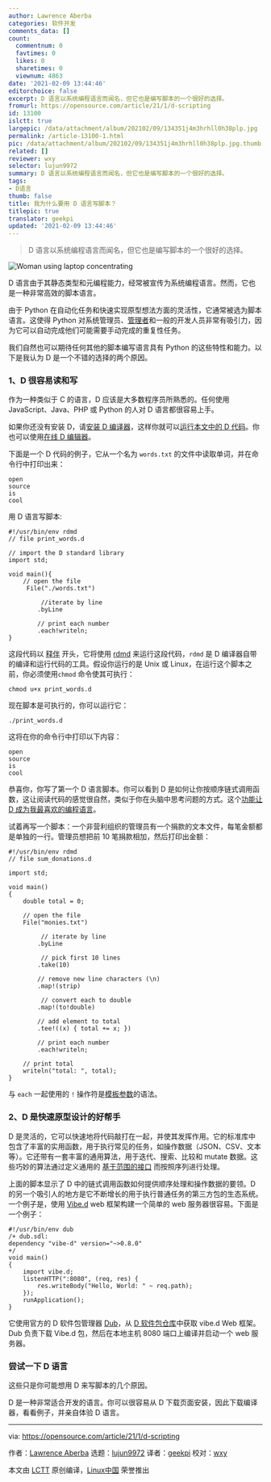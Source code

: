 ```yaml
---
author: Lawrence Aberba
categories: 软件开发
comments_data: []
count:
  commentnum: 0
  favtimes: 0
  likes: 0
  sharetimes: 0
  viewnum: 4863
date: '2021-02-09 13:44:46'
editorchoice: false
excerpt: D 语言以系统编程语言而闻名，但它也是编写脚本的一个很好的选择。
fromurl: https://opensource.com/article/21/1/d-scripting
id: 13100
islctt: true
largepic: /data/attachment/album/202102/09/134351j4m3hrhll0h38plp.jpg
permalink: /article-13100-1.html
pic: /data/attachment/album/202102/09/134351j4m3hrhll0h38plp.jpg.thumb.jpg
related: []
reviewer: wxy
selector: lujun9972
summary: D 语言以系统编程语言而闻名，但它也是编写脚本的一个很好的选择。
tags:
- D语言
thumb: false
title: 我为什么要用 D 语言写脚本？
titlepic: true
translator: geekpi
updated: '2021-02-09 13:44:46'
---
```



> 
> D 语言以系统编程语言而闻名，但它也是编写脚本的一个很好的选择。
> 
> 
> 


![](/data/attachment/album/202102/09/134351j4m3hrhll0h38plp.jpg "Woman using laptop concentrating")


D 语言由于其静态类型和元编程能力，经常被宣传为系统编程语言。然而，它也是一种非常高效的脚本语言。


由于 Python 在自动化任务和快速实现原型想法方面的灵活性，它通常被选为脚本语言。这使得 Python 对系统管理员、[管理者](https://opensource.com/article/20/3/automating-community-management-python)和一般的开发人员非常有吸引力，因为它可以自动完成他们可能需要手动完成的重复性任务。


我们自然也可以期待任何其他的脚本编写语言具有 Python 的这些特性和能力。以下是我认为 D 是一个不错的选择的两个原因。


### 1、D 很容易读和写


作为一种类似于 C 的语言，D 应该是大多数程序员所熟悉的。任何使用 JavaScript、Java、PHP 或 Python 的人对 D 语言都很容易上手。


如果你还没有安装 D，请[安装 D 编译器](https://tour.dlang.org/tour/en/welcome/install-d-locally)，这样你就可以[运行本文中的 D 代码](https://tour.dlang.org/tour/en/welcome/run-d-program-locally)。你也可以使用[在线 D 编辑器](https://run.dlang.io/)。


下面是一个 D 代码的例子，它从一个名为 `words.txt` 的文件中读取单词，并在命令行中打印出来：



```
open
source
is
cool

```

用 D 语言写脚本:



```
#!/usr/bin/env rdmd
// file print_words.d

// import the D standard library
import std;

void main(){
    // open the file
     File("./words.txt")

         //iterate by line
        .byLine

        // print each number
        .each!writeln;
}

```

这段代码以 [释伴](https://en.wikipedia.org/wiki/Shebang_(Unix)) 开头，它将使用 [rdmd](https://dlang.org/rdmd.html) 来运行这段代码，`rdmd` 是 D 编译器自带的编译和运行代码的工具。假设你运行的是 Unix 或 Linux，在运行这个脚本之前，你必须使用`chmod` 命令使其可执行：



```
chmod u+x print_words.d

```

现在脚本是可执行的，你可以运行它：



```
./print_words.d

```

这将在你的命令行中打印以下内容：



```
open
source
is
cool

```

恭喜你，你写了第一个 D 语言脚本。你可以看到 D 是如何让你按顺序链式调用函数，这让阅读代码的感觉很自然，类似于你在头脑中思考问题的方式。这个[功能让 D 成为我最喜欢的编程语言](https://opensource.com/article/20/7/d-programming)。


试着再写一个脚本：一个非营利组织的管理员有一个捐款的文本文件，每笔金额都是单独的一行。管理员想把前 10 笔捐款相加，然后打印出金额：



```
#!/usr/bin/env rdmd
// file sum_donations.d

import std;

void main()
{
    double total = 0;

    // open the file
    File("monies.txt")

         // iterate by line
        .byLine

         // pick first 10 lines
        .take(10)

        // remove new line characters (\n)
        .map!(strip)

         // convert each to double
        .map!(to!double)

        // add element to total
        .tee!((x) { total += x; })

        // print each number
        .each!writeln;

    // print total
    writeln("total: ", total);
}

```

与 `each` 一起使用的 `!` 操作符是[模板参数](http://ddili.org/ders/d.en/templates.html)的语法。


### 2、D 是快速原型设计的好帮手


D 是灵活的，它可以快速地将代码敲打在一起，并使其发挥作用。它的标准库中包含了丰富的实用函数，用于执行常见的任务，如操作数据（JSON、CSV、文本等）。它还带有一套丰富的通用算法，用于迭代、搜索、比较和 mutate 数据。这些巧妙的算法通过定义通用的 [基于范围的接口](http://ddili.org/ders/d.en/ranges.html) 而按照序列进行处理。


上面的脚本显示了 D 中的链式调用函数如何提供顺序处理和操作数据的要领。D 的另一个吸引人的地方是它不断增长的用于执行普通任务的第三方包的生态系统。一个例子是，使用 [Vibe.d](https://vibed.org) web 框架构建一个简单的 web 服务器很容易。下面是一个例子：



```
#!/usr/bin/env dub
/+ dub.sdl:
dependency "vibe-d" version="~>0.8.0"
+/
void main()
{
    import vibe.d;
    listenHTTP(":8080", (req, res) {
        res.writeBody("Hello, World: " ~ req.path);
    });
    runApplication();
}

```

它使用官方的 D 软件包管理器 [Dub](https://dub.pm/getting_started)，从 [D 软件包仓库](https://code.dlang.org)中获取 vibe.d Web 框架。Dub 负责下载 Vibe.d 包，然后在本地主机 8080 端口上编译并启动一个 web 服务器。


### 尝试一下 D 语言


这些只是你可能想用 D 来写脚本的几个原因。


D 是一种非常适合开发的语言。你可以很容易从 D 下载页面安装，因此下载编译器，看看例子，并亲自体验 D 语言。




---


via: <https://opensource.com/article/21/1/d-scripting>


作者：[Lawrence Aberba](https://opensource.com/users/aberba) 选题：[lujun9972](https://github.com/lujun9972) 译者：[geekpi](https://github.com/geekpi) 校对：[wxy](https://github.com/wxy)


本文由 [LCTT](https://github.com/LCTT/TranslateProject) 原创编译，[Linux中国](https://linux.cn/) 荣誉推出